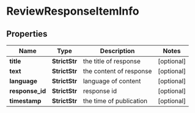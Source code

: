 # ReviewResponseItemInfo


## Properties

| Name | Type | Description | Notes |
|------------ | ------------- | ------------- | -------------|
**title** | **StrictStr** | the title of response |[optional]|
**text** | **StrictStr** | the content of response |[optional]|
**language** | **StrictStr** | language of content |[optional]|
**response_id** | **StrictStr** | response id |[optional]|
**timestamp** | **StrictStr** | the time of publication |[optional]|
